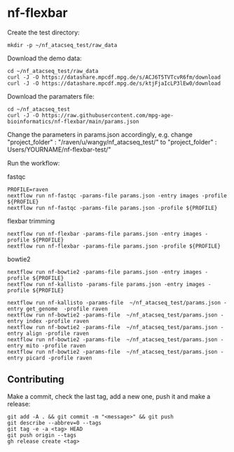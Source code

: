 # nf-flexbar

Create the test directory:
```
mkdir -p ~/nf_atacseq_test/raw_data
```

Download the demo data:
```
cd ~/nf_atacseq_test/raw_data
curl -J -O https://datashare.mpcdf.mpg.de/s/ACJ6T5TVTcvR6fm/download
curl -J -O https://datashare.mpcdf.mpg.de/s/ktjFjaIcLP3lEw0/download

```

Download the paramaters file:
```
cd ~/nf_atacseq_test
curl -J -O https://raw.githubusercontent.com/mpg-age-bioinformatics/nf-flexbar/main/params.json
```

Change the parameters in params.json accordingly, e.g. change "project_folder" : "/raven/u/wangy/nf_atacseq_test/" to "project_folder" : Users/YOURNAME/nf-flexbar-test/"


Run the workflow:

fastqc
```
PROFILE=raven
nextflow run nf-fastqc -params-file params.json -entry images -profile ${PROFILE} 
nextflow run nf-fastqc -params-file params.json -profile ${PROFILE}
```

flexbar trimming
```
nextflow run nf-flexbar -params-file params.json -entry images -profile ${PROFILE} 
nextflow run nf-flexbar -params-file params.json -profile ${PROFILE}
```

bowtie2
```
nextflow run nf-bowtie2 -params-file params.json -entry images -profile ${PROFILE} 
nextflow run nf-kallisto -params-file params.json -entry images -profile ${PROFILE} 

nextflow run nf-kallisto -params-file  ~/nf_atacseq_test/params.json -entry get_genome  -profile raven
nextflow run nf-bowtie2 -params-file  ~/nf_atacseq_test/params.json -entry index -profile raven
nextflow run nf-bowtie2 -params-file  ~/nf_atacseq_test/params.json -entry align -profile raven
nextflow run nf-bowtie2 -params-file  ~/nf_atacseq_test/params.json -entry mito -profile raven
nextflow run nf-bowtie2 -params-file  ~/nf_atacseq_test/params.json -entry picard -profile raven
```

## Contributing

Make a commit, check the last tag, add a new one, push it and make a release:
```
git add -A . && git commit -m "<message>" && git push
git describe --abbrev=0 --tags
git tag -e -a <tag> HEAD
git push origin --tags
gh release create <tag> 
```